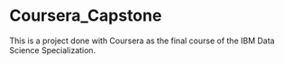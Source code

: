# Coursera_Capstone

This is a project done with Coursera as the final course of the IBM Data Science Specialization.
